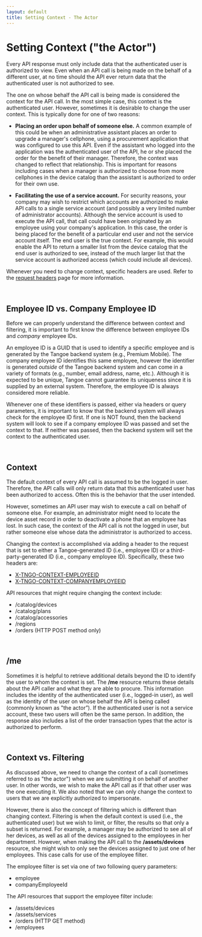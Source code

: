 ```yaml
---
layout: default
title: Setting Context - The Actor
---
```


# Setting Context ("the Actor")
Every API response must only include data that the authenticated user is authorized to view. Even when an API call is being made on the behalf of a different user, at no time should the API ever return data that the authenticated user is not authorized to see.

The one on whose behalf the API call is being made is considered the context for the API call. In the most simple case, this context is the authenticated user. However, sometimes it is desirable to change the user context. This is typically done for one of two reasons:

* **Placing an order upon behalf of someone else.** A common example of this could be when an administrative assistant places an order to upgrade a manager's cellphone, using a procurement application that was configured to use this API. Even if the assistant who logged into the application was the authenticated user of the API, he or she placed the order for the benefit of their manager. Therefore, the context was changed to reflect that relationship. This is important for reasons including cases when a manager is authorized to choose from more cellphones in the device catalog than the assistant is authorized to order for their own use. 

* **Facilitating the use of a service account.** For security reasons, your company may wish to restrict which accounts are authorized to make API calls to a single service account (and possibly a very limited number of administrator accounts). Although the service account is used to execute the API call, that call could have been originated by an employee using your company's application. In this case, the order is being placed for the benefit of a particular end user and not the service account itself. The end user is the true context. For example, this would enable the API to return a smaller list from the device catalog that the end user is authorized to see, instead of the much larger list that the service account is authorized access (which could include all devices). 

Whenever you need to change context, specific headers are used. Refer to the [request headers]({{site.url}}concepts/headers/) page for more information.

<br/>

## Employee ID vs. Company Employee ID

Before we can properly understand the difference between context and filtering, it is important to first know the difference between employee IDs and *company* employee IDs. 

An employee ID is a GUID that is used to identify a specific employee and is generated by the Tangoe backend system (e.g., Premium Mobile). The company employee ID identifies this same employee, however the identifier is generated *outside* of the Tangoe backend system and can come in a variety of formats (e.g., number, email address, name, etc.). Although it is expected to be unique, Tangoe cannot guarantee its uniqueness since it is supplied by an external system. Therefore, the employee ID is always considered more reliable.

Whenever one of these identifiers is passed, either via headers or query parameters, it is important to know that the backend system will always check for the employee ID first. If one is NOT found, then the backend system will look to see if a company employee ID was passed and set the context to that. If neither was passed, then the backend system will set the context to the authenticated user. 

<br/>

## Context

The default context of every API call is assumed to be the logged in user. Therefore, the API calls will only return data that this authenticated user has been authorized to access. Often this is the behavior that the user intended. 

However, sometimes an API user may wish to execute a call on behalf of someone else. For example, an administrator might need to locate the device asset record in order to deactivate a phone that an employee has lost. In such case, the context of the API call is not the logged in user, but rather someone else whose data the administrator is authorized to access.

Changing the context is accomplished via adding a header to the request that is set to either a Tangoe-generated ID (i.e., employee ID) or a third-party-generated ID (i.e., company employee ID). Specifically, these two headers are:

* [X-TNGO-CONTEXT-EMPLOYEEID]({{site.url}}concepts/headers/)
* [X-TNGO-CONTEXT-COMPANYEMPLOYEEID]({{site.url}}concepts/headers/)

API resources that might require changing the context include:

* /catalog/devices
* /catalog/plans
* /catalog/accessories
* /regions
* /orders (HTTP POST method only)

<br/>

## /me

Sometimes it is helpful to retrieve additional details beyond the ID to identify the user to whom the context is set. The **/me** resource returns these details about the API caller and what they are able to procure. This information includes the identity of the authenticated user (i.e., logged-in user), as well as the identity of the user on whose behalf the API is being called (commonly known as "the actor”). If the authenticated user is not a service account, these two users will often be the same person. In addition, the response also includes a list of the order transaction types that the actor is authorized to perform. 

<br/>

## Context vs. Filtering

As discussed above, we need to change the context of a call (sometimes referred to as "the actor") when we are submitting it on behalf of another user. In other words, we wish to make the API call as if that other user was the one executing it. We also noted that we can only change the context to users that we are explicitly authorized to impersonate.

However, there is also the concept of filtering which is different than changing context. Filtering is when the default context is used (i.e., the authenticated user) but we wish to limit, or filter, the results so that only a subset is returned. For example, a manager may be authorized to see all of her devices, as well as all of the devices assigned to the employees in her department. However, when making the API call to the **/assets/devices** resource, she might wish to only see the devices assigned to just one of her employees. This case calls for use of the employee filter.

The employee filter is set via one of two following query parameters: 

* employee
* companyEmployeeId

The API resources that support the employee filter include:

* /assets/devices
* /assets/services
* /orders (HTTP GET method)
* /employees

